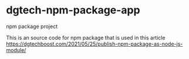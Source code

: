 # dgtech-npm-package-app
npm package project

This is an source code for npm package that is used in this article
https://dgtechboost.com/2021/05/25/publish-npm-package-as-node-js-module/
